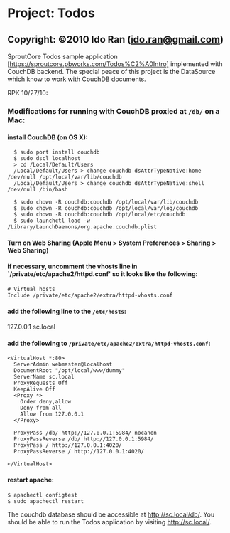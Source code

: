 # Project:   Todos
## Copyright: ©2010 Ido Ran (ido.ran@gmail.com)


SproutCore Todos sample application [https://sproutcore.pbworks.com/Todos%C2%A0Intro] implemented with CouchDB backend.
The special peace of this project is the DataSource which know to work with CouchDB documents.

RPK 10/27/10:

### Modifications for running with CouchDB proxied at `/db/` on a Mac:

#### install CouchDB (on OS X):

      $ sudo port install couchdb
      $ sudo dscl localhost
      > cd /Local/Default/Users
      /Local/Default/Users > change couchdb dsAttrTypeNative:home /dev/null /opt/local/var/lib/couchdb
      /Local/Default/Users > change couchdb dsAttrTypeNative:shell /dev/null /bin/bash

      $ sudo chown -R couchdb:couchdb /opt/local/var/lib/couchdb
      $ sudo chown -R couchdb:couchdb /opt/local/var/log/couchdb
      $ sudo chown -R couchdb:couchdb /opt/local/etc/couchdb
      $ sudo launchctl load -w /Library/LaunchDaemons/org.apache.couchdb.plist
     
#### Turn on Web Sharing (Apple Menu > System Preferences > Sharing > Web Sharing)
 
#### if necessary, uncomment the vhosts line in `/private/etc/apache2/httpd.conf' so it looks like the following:
 
    # Virtual hosts
    Include /private/etc/apache2/extra/httpd-vhosts.conf

#### add the following line to the `/etc/hosts`:
 
   127.0.0.1	sc.local

#### add the following to `/private/etc/apache2/extra/httpd-vhosts.conf`:
 
    <VirtualHost *:80>
      ServerAdmin webmaster@localhost
      DocumentRoot "/opt/local/www/dummy"
      ServerName sc.local
      ProxyRequests Off
      KeepAlive Off
      <Proxy *>
        Order deny,allow
        Deny from all
        Allow from 127.0.0.1
      </Proxy>

      ProxyPass /db/ http://127.0.0.1:5984/ nocanon
      ProxyPassReverse /db/ http://127.0.0.1:5984/
      ProxyPass / http://127.0.0.1:4020/
      ProxyPassReverse / http://127.0.0.1:4020/

    </VirtualHost>
     
#### restart apache:

    $ apachectl configtest
    $ sudo apachectl restart
    

The couchdb database should be accessible at <http://sc.local/db/>. You should be able to run the Todos
application by visiting <http://sc.local/>.
